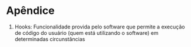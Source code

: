 # Apêndice

1. Hooks: Funcionalidade provida pelo software que permite a execução de código do usuário (quem está utilizando o software) em determinadas circunstâncias
